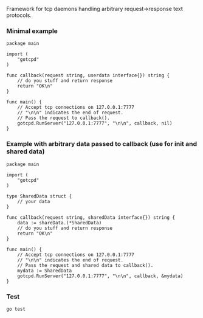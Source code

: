 Framework for tcp daemons handling arbitrary request->response text protocols.

### Minimal example
```
package main

import (
    "gotcpd"
)

func callback(request string, userdata interface{}) string {
    // do you stuff and return response
    return "OK\n"
}

func main() {
    // Accept tcp connections on 127.0.0.1:7777
    // "\n\n" indicates the end of request.
    // Pass the request to callback().
    gotcpd.RunServer("127.0.0.1:7777", "\n\n", callback, nil)
} 
```

### Example with arbitrary data passed to callback (use for init and shared data)
```
package main

import (
    "gotcpd"
)

type SharedData struct {
    // your data
}

func callback(request string, sharedData interface{}) string {
    data := shareData.(*SharedData)
    // do you stuff and return response
    return "OK\n"
}

func main() {
    // Accept tcp connections on 127.0.0.1:7777
    // "\n\n" indicates the end of request.
    // Pass the request and shared data to callback().
    mydata := SharedData
    gotcpd.RunServer("127.0.0.1:7777", "\n\n", callback, &mydata)
} 
```

### Test
```
go test
```

